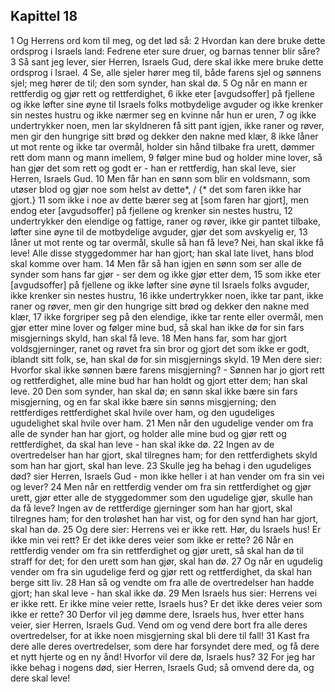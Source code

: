 ## Kapittel 18

1 Og Herrens ord kom til meg, og det lød så:
2 Hvordan kan dere bruke dette ordsprog i Israels land: Fedrene eter sure druer, og barnas tenner blir såre?
3 Så sant jeg lever, sier Herren, Israels Gud, dere skal ikke mere bruke dette ordsprog i Israel.
4 Se, alle sjeler hører meg til, både farens sjel og sønnens sjel; meg hører de til; den som synder, han skal dø.
5 Og når en mann er rettferdig og gjør rett og rettferdighet,
6 ikke eter [avgudsoffer] på fjellene og ikke løfter sine øyne til Israels folks motbydelige avguder og ikke krenker sin nestes hustru og ikke nærmer seg en kvinne når hun er uren,
7 og ikke undertrykker noen, men lar skyldneren få sitt pant igjen, ikke raner og røver, men gir den hungrige sitt brød og dekker den nakne med klær,
8 ikke låner ut mot rente og ikke tar overmål, holder sin hånd tilbake fra urett, dømmer rett dom mann og mann imellem,
9 følger mine bud og holder mine lover, så han gjør det som rett og godt er - han er rettferdig, han skal leve, sier Herren, Israels Gud.
10 Men får han en sønn som blir en voldsmann, som utøser blod og gjør noe som helst av dette*, / {* det som faren ikke har gjort.}
11 som ikke i noe av dette bærer seg at [som faren har gjort], men endog eter [avgudsoffer] på fjellene og krenker sin nestes hustru,
12 undertrykker den elendige og fattige, raner og røver, ikke gir pantet tilbake, løfter sine øyne til de motbydelige avguder, gjør det som avskyelig er,
13 låner ut mot rente og tar overmål, skulle så han få leve? Nei, han skal ikke få leve! Alle disse styggedommer har han gjort; han skal late livet, hans blod skal komme over ham.
14 Men får så han igjen en sønn som ser alle de synder som hans far gjør - ser dem og ikke gjør etter dem,
15 som ikke eter [avgudsoffer] på fjellene og ikke løfter sine øyne til Israels folks avguder, ikke krenker sin nestes hustru,
16 ikke undertrykker noen, ikke tar pant, ikke raner og røver, men gir den hungrige sitt brød og dekker den nakne med klær,
17 ikke forgriper seg på den elendige, ikke tar rente eller overmål, men gjør etter mine lover og følger mine bud, så skal han ikke dø for sin fars misgjernings skyld, han skal få leve.
18 Men hans far, som har gjort voldsgjerninger, ranet og røvet fra sin bror og gjort det som ikke er godt, iblandt sitt folk, se, han skal dø for sin misgjernings skyld.
19 Men dere sier: Hvorfor skal ikke sønnen bære farens misgjerning? - Sønnen har jo gjort rett og rettferdighet, alle mine bud har han holdt og gjort etter dem; han skal leve.
20 Den som synder, han skal dø; en sønn skal ikke bære sin fars misgjerning, og en far skal ikke bære sin sønns misgjerning; den rettferdiges rettferdighet skal hvile over ham, og den ugudeliges ugudelighet skal hvile over ham.
21 Men når den ugudelige vender om fra alle de synder han har gjort, og holder alle mine bud og gjør rett og rettferdighet, da skal han leve - han skal ikke dø.
22 Ingen av de overtredelser han har gjort, skal tilregnes ham; for den rettferdighets skyld som han har gjort, skal han leve.
23 Skulle jeg ha behag i den ugudeliges død? sier Herren, Israels Gud - mon ikke heller i at han vender om fra sin vei og lever?
24 Men når en rettferdig vender om fra sin rettferdighet og gjør urett, gjør etter alle de styggedommer som den ugudelige gjør, skulle han da få leve? Ingen av de rettferdige gjerninger som han har gjort, skal tilregnes ham; for den troløshet han har vist, og for den synd han har gjort, skal han dø.
25 Og dere sier: Herrens vei er ikke rett. Hør, du Israels hus! Er ikke min vei rett? Er det ikke deres veier som ikke er rette?
26 Når en rettferdig vender om fra sin rettferdighet og gjør urett, så skal han dø til straff for det; for den urett som han gjør, skal han dø.
27 Og når en ugudelig vender om fra sin ugudelige ferd og gjør rett og rettferdighet, da skal han berge sitt liv.
28 Han så og vendte om fra alle de overtredelser han hadde gjort; han skal leve - han skal ikke dø.
29 Men Israels hus sier: Herrens vei er ikke rett. Er ikke mine veier rette, Israels hus? Er det ikke deres veier som ikke er rette?
30 Derfor vil jeg dømme dere, Israels hus, hver etter hans veier, sier Herren, Israels Gud. Vend om og vend dere bort fra alle deres overtredelser, for at ikke noen misgjerning skal bli dere til fall!
31 Kast fra dere alle deres overtredelser, som dere har forsyndet dere med, og få dere et nytt hjerte og en ny ånd! Hvorfor vil dere dø, Israels hus?
32 For jeg har ikke behag i nogens død, sier Herren, Israels Gud; så omvend dere da, og dere skal leve!
